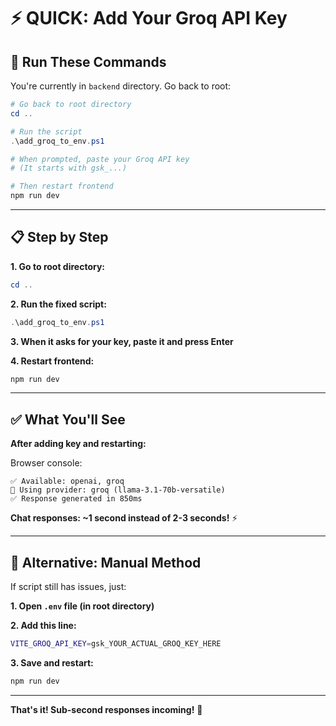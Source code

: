 # ⚡ QUICK: Add Your Groq API Key

## 🚀 **Run These Commands**

You're currently in `backend` directory. Go back to root:

```powershell
# Go back to root directory
cd ..

# Run the script
.\add_groq_to_env.ps1

# When prompted, paste your Groq API key
# (It starts with gsk_...)

# Then restart frontend
npm run dev
```

---

## 📋 **Step by Step**

**1. Go to root directory:**
```powershell
cd ..
```

**2. Run the fixed script:**
```powershell
.\add_groq_to_env.ps1
```

**3. When it asks for your key, paste it and press Enter**

**4. Restart frontend:**
```powershell
npm run dev
```

---

## ✅ **What You'll See**

**After adding key and restarting:**

Browser console:
```
✅ Available: openai, groq
🎯 Using provider: groq (llama-3.1-70b-versatile)
✅ Response generated in 850ms
```

**Chat responses: ~1 second instead of 2-3 seconds!** ⚡

---

## 🎯 **Alternative: Manual Method**

If script still has issues, just:

**1. Open `.env` file (in root directory)**

**2. Add this line:**
```bash
VITE_GROQ_API_KEY=gsk_YOUR_ACTUAL_GROQ_KEY_HERE
```

**3. Save and restart:**
```bash
npm run dev
```

---

**That's it! Sub-second responses incoming!** 🚀


